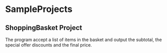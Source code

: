# SampleProjects

## ShoppingBasket Project <return>
The program accept a list of items in the basket and output the subtotal, the special offer discounts and the final price.

